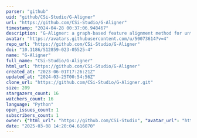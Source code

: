 ```yaml
---
parser: "github"
uid: "github/CSi-Studio/G-Aligner"
url: "https://github.com/CSi-Studio/G-Aligner"
timestamp: "2024-04-28 00:37:06.948467"
description: "G-Aligner: a graph-based feature alignment method for untargeted LC-MS-based metabolomics"
avatar: "https://avatars.githubusercontent.com/u/50073614?v=4"
repo_url: "https://github.com/CSi-Studio/G-Aligner"
doi: "10.1186/S12859-023-05525-4"
name: "G-Aligner"
full_name: "CSi-Studio/G-Aligner"
html_url: "https://github.com/CSi-Studio/G-Aligner"
created_at: "2023-06-01T17:26:21Z"
updated_at: "2024-03-25T00:54:56Z"
clone_url: "https://github.com/CSi-Studio/G-Aligner.git"
size: 209
stargazers_count: 16
watchers_count: 16
language: "Python"
open_issues_count: 1
subscribers_count: 1
owner: {"html_url": "https://github.com/CSi-Studio", "avatar_url": "https://avatars.githubusercontent.com/u/50073614?v=4", "login": "CSi-Studio", "type": "Organization"}
date: "2025-03-08 14:20:04.616870"
---
```

